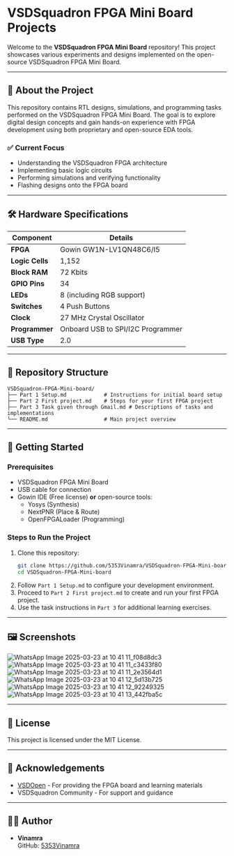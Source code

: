 
# VSDSquadron FPGA Mini Board Projects

Welcome to the **VSDSquadron FPGA Mini Board** repository! This project showcases various experiments and designs implemented on the open-source VSDSquadron FPGA Mini Board.

---

## 🚀 About the Project

This repository contains RTL designs, simulations, and programming tasks performed on the VSDSquadron FPGA Mini Board. The goal is to explore digital design concepts and gain hands-on experience with FPGA development using both proprietary and open-source EDA tools.

### ✅ Current Focus
- Understanding the VSDSquadron FPGA architecture
- Implementing basic logic circuits
- Performing simulations and verifying functionality
- Flashing designs onto the FPGA board

---

## 🛠️ Hardware Specifications

| **Component**    | **Details**                        |
|------------------|-----------------------------------|
| **FPGA**         | Gowin GW1N-LV1QN48C6/I5           |
| **Logic Cells**  | 1,152                             |
| **Block RAM**    | 72 Kbits                          |
| **GPIO Pins**    | 34                                |
| **LEDs**         | 8 (including RGB support)         |
| **Switches**     | 4 Push Buttons                    |
| **Clock**        | 27 MHz Crystal Oscillator         |
| **Programmer**   | Onboard USB to SPI/I2C Programmer |
| **USB Type**     | 2.0                               |

---

## 📝 Repository Structure

```
VSDSquadron-FPGA-Mini-board/
├── Part 1 Setup.md            # Instructions for initial board setup
├── Part 2 First project.md    # Steps for your first FPGA project
├── Part 3 Task given through Gmail.md # Descriptions of tasks and implementations
└── README.md                  # Main project overview
```

---

## 🧰 Getting Started

### Prerequisites
- VSDSquadron FPGA Mini Board
- USB cable for connection
- Gowin IDE (Free license) **or** open-source tools:
  - Yosys (Synthesis)
  - NextPNR (Place & Route)
  - OpenFPGALoader (Programming)

### Steps to Run the Project
1. Clone this repository:
   ```bash
   git clone https://github.com/5353Vinamra/VSDSquadron-FPGA-Mini-board.git
   cd VSDSquadron-FPGA-Mini-board
   ```
2. Follow `Part 1 Setup.md` to configure your development environment.
3. Proceed to `Part 2 First project.md` to create and run your first FPGA project.
4. Use the task instructions in `Part 3` for additional learning exercises.

---

## 🖼️ Screenshots

![WhatsApp Image 2025-03-23 at 10 41 11_f08d8dc3](https://github.com/user-attachments/assets/1ef5026e-0841-407c-968e-d748f16f7527)
![WhatsApp Image 2025-03-23 at 10 41 11_c3433f80](https://github.com/user-attachments/assets/2841f83c-d220-4765-a10c-b7317b20fd96)
![WhatsApp Image 2025-03-23 at 10 41 11_2e3564d1](https://github.com/user-attachments/assets/c406567a-d22d-40db-bf18-9c898fcf8ce8)
![WhatsApp Image 2025-03-23 at 10 41 12_5d13b725](https://github.com/user-attachments/assets/e3532772-d5ca-4eed-ab9c-0ef7d78abc7f)
![WhatsApp Image 2025-03-23 at 10 41 12_92249325](https://github.com/user-attachments/assets/f388b39b-afff-4801-82b6-3d1d95b13667)
![WhatsApp Image 2025-03-23 at 10 41 13_442fba5c](https://github.com/user-attachments/assets/8501378c-e3e7-4687-ade7-b6513aa12aac)


---

## 📄 License

This project is licensed under the MIT License.

---

## 🙌 Acknowledgements

- [VSDOpen](https://www.vlsisystemdesign.com/vsdsquadronfm/) - For providing the FPGA board and learning materials
- VSDSquadron Community - For support and guidance

---

## 👨‍💻 Author

- **Vinamra**  
  GitHub: [5353Vinamra](https://github.com/5353Vinamra)
